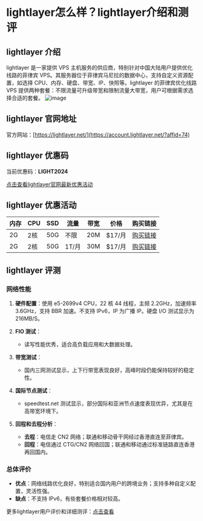 # lightlayer怎么样？lightlayer介绍和测评

## lightlayer 介绍

lightlayer 是一家提供 VPS 主机服务的供应商，特别针对中国大陆用户提供优化线路的菲律宾 VPS。其服务器位于菲律宾马尼拉的数据中心，支持自定义资源配置，如选择 CPU、内存、硬盘、带宽、IP、快照等。lightlayer 的菲律宾优化线路 VPS 提供两种套餐：不限流量可升级带宽和限制流量大带宽，用户可根据需求选择合适的套餐。
![image](https://github.com/user-attachments/assets/a949d1bb-9542-4bda-8e0b-a4458d7d8a13)

## lightlayer 官网地址

官方网站：[https://lightlayer.net/](https://account.lightlayer.net/?affid=74)

## lightlayer 优惠码

当前优惠码：**LIGHT2024**

[点击查看lightlayer官网最新优惠活动](https://account.lightlayer.net/?affid=74)

## lightlayer 优惠活动

| 内存  | CPU  | SSD   | 流量   | 带宽   | 价格    | 购买链接                                                                                      |
|-------|------|-------|--------|--------|---------|---------------------------------------------------------------------------------------------|
| 2G    | 2核  | 50G   | 不限   | 20M    | $17/月  | [购买链接](https://account.lightlayer.net/?cmd=cart&action=add&affid=74&id=52)              |
| 2G    | 2核  | 50G   | 1T/月  | 30M    | $17/月  | [购买链接](https://account.lightlayer.net/?cmd=cart&action=add&affid=74&id=58)              |

## lightlayer 评测

### 网络性能

1. **硬件配置**：使用 e5-2699v4 CPU，22 核 44 线程，主频 2.2GHz，加速频率 3.6GHz，支持 BBR 加速。不支持 IPv6，IP 为广播 IP。硬盘 I/O 测试显示为 216MB/S。

2. **FIO 测试**：
   - 读写性能优秀，适合高负载应用和大数据处理。

3. **带宽测试**：
   - 国内三网测试显示，上下行带宽表现良好，高峰时段仍能保持较好的稳定性。

4. **国际节点测试**：
   - speedtest.net 测试显示，部分国际和亚洲节点速度表现优异，尤其是在高带宽环境下。

5. **回程和去程分析**：
   - **去程**：电信走 CN2 网络；联通和移动骨干网经过香港直连至菲律宾。
   - **回程**：电信通过 CTG/CN2 网络回国；联通和移动通过标准链路直连香港再回国内。

### 总体评价

- **优点**：网络线路优化良好，特别适合国内用户的跨境业务；支持多种自定义配置，灵活性强。
- **缺点**：不支持 IPv6，有些套餐价格相对较高。

更多lightlayer用户评价和详细测评：[点击查看](https://account.lightlayer.net/?affid=74)
